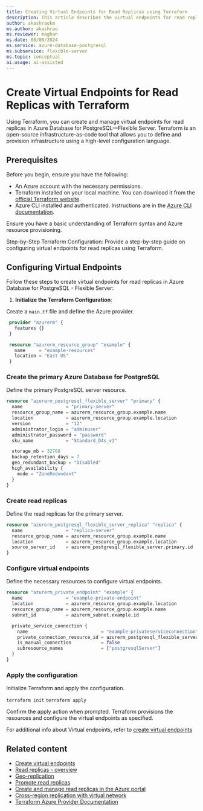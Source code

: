 ```yaml
---
title: Creating Virtual Endpoints for Read Replicas using Terraform
description: This article describes the virtual endpoints for read replica feature using Terraform for Azure Database for PostgreSQL - Flexible Server.
author: akashraokm
ms.author: akashrao
ms.reviewer: maghan
ms.date: 08/08/2024 
ms.service: azure-database-postgresql
ms.subservice: flexible-server
ms.topic: conceptual
ai.usage: ai-assisted
---
```


# Create Virtual Endpoints for Read Replicas with Terraform

Using Terraform, you can create and manage virtual endpoints for read replicas in Azure Database for PostgreSQL—Flexible Server. Terraform is an open-source infrastructure-as-code tool that allows you to define and provision infrastructure using a high-level configuration language.

## Prerequisites

Before you begin, ensure you have the following:

- An Azure account with the necessary permissions.
- Terraform installed on your local machine. You can download it from the [official Terraform website](https://www.terraform.io/downloads.html).
- Azure CLI installed and authenticated. Instructions are in the [Azure CLI documentation](/cli/azure/install-azure-cli).

Ensure you have a basic understanding of Terraform syntax and Azure resource provisioning.

Step-by-Step Terraform Configuration: Provide a step-by-step guide on configuring virtual endpoints for read replicas using Terraform.

## Configuring Virtual Endpoints

Follow these steps to create virtual endpoints for read replicas in Azure Database for PostgreSQL - Flexible Server:

1. **Initialize the Terraform Configuration**:

  Create a `main.tf` file and define the Azure provider.

  ```terraform
   provider "azurerm" {
     features {}
   }

   resource "azurerm_resource_group" "example" {
     name     = "example-resources"
     location = "East US"
   }
  ```

### Create the primary Azure Database for PostgreSQL

Define the primary PostgreSQL server resource.

```terraform
resource "azurerm_postgresql_flexible_server" "primary" {
  name                = "primary-server"
  resource_group_name = azurerm_resource_group.example.name
  location            = azurerm_resource_group.example.location
  version             = "12"
  administrator_login = "adminuser"
  administrator_password = "password"
  sku_name            = "Standard_D4s_v3"

  storage_mb = 32768
  backup_retention_days = 7
  geo_redundant_backup = "Disabled"
  high_availability {
    mode = "ZoneRedundant"
  }
}
```

### Create read replicas

Define the read replicas for the primary server.

```terraform
resource "azurerm_postgresql_flexible_server_replica" "replica" {
  name                = "replica-server"
  resource_group_name = azurerm_resource_group.example.name
  location            = azurerm_resource_group.example.location
  source_server_id    = azurerm_postgresql_flexible_server.primary.id
}
```

### Configure virtual endpoints

Define the necessary resources to configure virtual endpoints.

```terraform
resource "azurerm_private_endpoint" "example" {
  name                = "example-private-endpoint"
  location            = azurerm_resource_group.example.location
  resource_group_name = azurerm_resource_group.example.name
  subnet_id           = azurerm_subnet.example.id

  private_service_connection {
    name                           = "example-privateserviceconnection"
    private_connection_resource_id = azurerm_postgresql_flexible_server.primary.id
    is_manual_connection           = false
    subresource_names              = ["postgresqlServer"]
  }
}
```

### Apply the configuration

Initialize Terraform and apply the configuration.

`terraform init`
`terraform apply`

Confirm the apply action when prompted. Terraform provisions the resources and configure the virtual endpoints as specified.


For additional info about Virtual endpoints, refer to [create virtual endpoints](how-to-read-replicas-portal.md#create-virtual-endpoints)

## Related content

- [Create virtual endpoints](how-to-read-replicas-portal.md#create-virtual-endpoints)
- [Read replicas - overview](concepts-read-replicas.md)
- [Geo-replication](concepts-read-replicas-geo.md)
- [Promote read replicas](concepts-read-replicas-promote.md)
- [Create and manage read replicas in the Azure portal](how-to-read-replicas-portal.md)
- [Cross-region replication with virtual network](concepts-networking.md#replication-across-azure-regions-and-virtual-networks-with-private-networking)
- [Terraform Azure Provider Documentation](https://registry.terraform.io/providers/hashicorp/azurerm/latest/docs)
